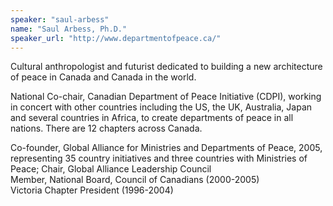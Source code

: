 ```yaml
---
speaker: "saul-arbess"
name: "Saul Arbess, Ph.D."
speaker_url: "http://www.departmentofpeace.ca/"
---
```


Cultural anthropologist and futurist dedicated to building a new architecture
of peace in Canada and Canada in the world.  

National Co-chair, Canadian Department of Peace Initiative (CDPI), working in
concert with other countries including the US, the UK, Australia, Japan and
several countries in Africa, to create departments of peace in all nations.
There are 12 chapters across Canada.  

Co-founder, Global Alliance for Ministries and Departments of Peace, 2005,
representing 35 country initiatives and three countries with Ministries of
Peace; Chair, Global Alliance Leadership Council  
Member, National Board, Council of Canadians (2000-2005)  
Victoria Chapter President (1996-2004)
